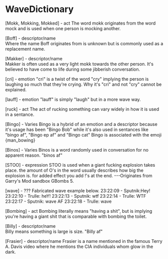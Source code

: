 # WaveDictionary

[Mokk, Mokking, Mokked] - act
The word mokk originates from the word mock and is used when one person is mocking another.

[Boff] - descriptor/name  
Where the name Boff originates from is unknown but is commonly used as a replacement name.

[Makker] - descriptor/name  
Makker is often used as a very light mokk towards the other person. 
It's believed to have come to life during some jibberish conversation.

[cri] - emotion
"cri" is a twist of the word "cry" implying the person is laughing so much
that they're crying. Why it's "cri" and not "cry" cannot be explained.

[lauff] - emotion
"lauff" is simply "laugh" but in a more wave way.

[ruck] - act
The act of rucking something can vary widely in how it is used in a sentance.

[Bingo] - Varies
Bingo is a hybrid of an emotion and a descriptor because it's usage has been "Bingo Bob" while it's also
used in sentances like "bingo af", "Bingo ep af" and "Bingo cat"
Bingo is associated with the emoji {man_bowing}

[Binos] - Varies
Binos is a word randomly used in conversation for no apparent reason. "binos af"

[STOO] - expression
STOO is used when a giant fucking explosion takes place. the amount of O's in the word 
usually describes how big the explosion is. for added effect you add !'s at the end.
---Originates from Garry's Mod sandbox GBombs 5.

[wave] - ???
Fabricated wave example below.
23:22:09 - Sputnik:Hey!
23:22:10 - Trulle: heY!
23:22:13 - Sputnik: wtf
23:22:14 - Trulle: WTF
23:22:17 - Sputnik: wave AF
23:22:18 - Trulle: wave

[Bombing] - act
Bombing literally means "having a shit", but is implying you're having a giant 
shit that is comparable with bombing the toilet.

[Billy] - descriptor/name  
Billy means something is large is size.
"Billy af"

[Frasier] - descriptor/name 
Frasier is a name mentioned in the famous Terry A. Davis video where he mentions
the CIA individuals whom glow in the dark.














